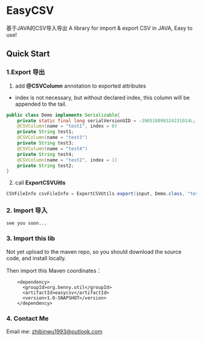 # EasyCSV
基于JAVA的CSV导入导出
A library for import &amp; export CSV in JAVA, Easy to use!


## Quick Start
### 1.Export 导出
1) add **@CSVColumn** annotation to exported attributes
* index is not necessary, but without declared index, this column will be appended to the tail.

```java
public class Demo implements Serializable{
    private static final long serialVersionUID = -390518098324231014L;
    @CSVColumn(name = "test1", index = 0)
    private String test1;
    @CSVColumn(name = "test3")
    private String test3;
    @CSVColumn(name = "test4")
    private String test4;
    @CSVColumn(name = "test2", index = 1)
    private String test2;
}
```

2) call **ExportCSVUitls**

```java
CSVFileInfo csvFileInfo = ExportCSVUtils.export(input, Demo.class, "test.csv");
```

### 2. Import 导入

```
see you soon...
```

### 3. Import this lib
Not yet upload to the maven repo, so you should download the source code, and install locally.

Then import this Maven coordinates：
```
    <dependency>
      <groupId>org.benny.util</groupId>
      <artifactId>easycsv</artifactId>
      <version>1.0-SNAPSHOT</version>
    </dependency>

```

### 4. Contact Me
Email me: zhibinwu1993@outlook.com

